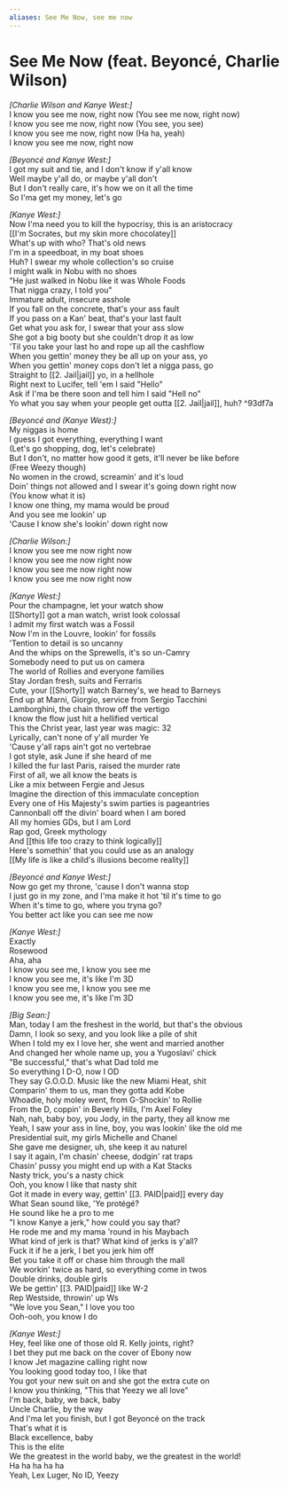 ```yaml
---
aliases: See Me Now, see me now
---
```


# See Me Now (feat. Beyoncé, Charlie Wilson)

_[Charlie Wilson and Kanye West:]_  
I know you see me now, right now (You see me now, right now)  
I know you see me now, right now (You see, you see)  
I know you see me now, right now (Ha ha, yeah)  
I know you see me now, right now  

_[Beyoncé and Kanye West:]_  
I got my suit and tie, and I don't know if y'all know  
Well maybe y'all do, or maybe y'all don't  
But I don't really care, it's how we on it all the time  
So I'ma get my money, let's go  

_[Kanye West:]_  
Now I'ma need you to kill the hypocrisy, this is an aristocracy  
[[I'm Socrates, but my skin more chocolatey]]  
What's up with who? That's old news  
I'm in a speedboat, in my boat shoes  
Huh? I swear my whole collection's so cruise  
I might walk in Nobu with no shoes  
"He just walked in Nobu like it was Whole Foods  
That nigga crazy, I told you"  
Immature adult, insecure asshole  
If you fall on the concrete, that's your ass fault  
If you pass on a Kan' beat, that's your last fault  
Get what you ask for, I swear that your ass slow  
She got a big booty but she couldn't drop it as low  
'Til you take your last ho and rope up all the cashflow  
When you gettin' money they be all up on your ass, yo  
When you gettin' money cops don't let a nigga pass, go  
Straight to [[2. Jail|jail]] yo, in a hellhole  
Right next to Lucifer, tell 'em I said "Hello"  
Ask if I'ma be there soon and tell him I said "Hell no"  
Yo what you say when your people get outta [[2. Jail|jail]], huh?   ^93df7a

_[Beyoncé and (Kanye West):]_  
My niggas is home  
I guess I got everything, everything I want  
(Let's go shopping, dog, let's celebrate)  
But I don't, no matter how good it gets, it'll never be like before  
(Free Weezy though)  
No women in the crowd, screamin' and it's loud  
Doin' things not allowed and I swear it's going down right now  
(You know what it is)  
I know one thing, my mama would be proud  
And you see me lookin' up  
'Cause I know she's lookin' down right now  

_[Charlie Wilson:]_  
I know you see me now right now  
I know you see me now right now  
I know you see me now right now  
I know you see me now right now  

_[Kanye West:]_  
Pour the champagne, let your watch show  
[[Shorty]] got a man watch, wrist look colossal  
I admit my first watch was a Fossil  
Now I'm in the Louvre, lookin' for fossils  
'Tention to detail is so uncanny  
And the whips on the Sprewells, it's so un-Camry  
Somebody need to put us on camera  
The world of Rollies and everyone families  
Stay Jordan fresh, suits and Ferraris  
Cute, your [[Shorty]] watch Barney's, we head to Barneys  
End up at Marni, Giorgio, service from Sergio Tacchini  
Lamborghini, the chain throw off the vertigo  
I know the flow just hit a hellified vertical  
This the Christ year, last year was magic: 32  
Lyrically, can't none of y'all murder Ye  
'Cause y'all raps ain't got no vertebrae  
I got style, ask June if she heard of me  
I killed the fur last Paris, raised the murder rate  
First of all, we all know the beats is  
Like a mix between Fergie and Jesus  
Imagine the direction of this immaculate conception  
Every one of His Majesty's swim parties is pageantries  
Cannonball off the divin' board when I am bored  
All my homies GDs, but I am Lord  
Rap god, Greek mythology  
And [[this life too crazy to think logically]]  
Here's somethin' that you could use as an analogy  
[[My life is like a child's illusions become reality]]  

_[Beyoncé and Kanye West:]_  
Now go get my throne, 'cause I don't wanna stop  
I just go in my zone, and I'ma make it hot 'til it's time to go  
When it's time to go, where you tryna go?  
You better act like you can see me now  

_[Kanye West:]_  
Exactly  
Rosewood  
Aha, aha  
I know you see me, I know you see me  
I know you see me, it's like I'm 3D  
I know you see me, I know you see me  
I know you see me, it's like I'm 3D  

_[Big Sean:]_  
Man, today I am the freshest in the world, but that's the obvious  
Damn, I look so sexy, and you look like a pile of shit  
When I told my ex I love her, she went and married another  
And changed her whole name up, you a Yugoslavi' chick  
"Be successful," that's what Dad told me  
So everything I D-O, now I OD  
They say G.O.O.D. Music like the new Miami Heat, shit  
Comparin' them to us, man they gotta add Kobe  
Whoadie, holy moley went, from G-Shockin' to Rollie  
From the D, coppin' in Beverly Hills, I'm Axel Foley  
Nah, nah, baby boy, you Jody, in the party, they all know me  
Yeah, I saw your ass in line, boy, you was lookin' like the old me  
Presidential suit, my girls Michelle and Chanel  
She gave me designer, uh, she keep it au naturel  
I say it again, I'm chasin' cheese, dodgin' rat traps  
Chasin' pussy you might end up with a Kat Stacks  
Nasty trick, you's a nasty chick  
Ooh, you know I like that nasty shit  
Got it made in every way, gettin' [[3. PAID|paid]] every day  
What Sean sound like, 'Ye protégé?  
He sound like he a pro to me  
"I know Kanye a jerk," how could you say that?  
He rode me and my mama 'round in his Maybach  
What kind of jerk is that? What kind of jerks is y'all?  
Fuck it if he a jerk, I bet you jerk him off  
Bet you take it off or chase him through the mall  
We workin' twice as hard, so everything come in twos  
Double drinks, double girls  
We be gettin' [[3. PAID|paid]] like W-2  
Rep Westside, throwin' up Ws  
"We love you Sean," I love you too  
Ooh-ooh, you know I do  

_[Kanye West:]_  
Hey, feel like one of those old R. Kelly joints, right?  
I bet they put me back on the cover of Ebony now  
I know Jet magazine calling right now  
You looking good today too, I like that  
You got your new suit on and she got the extra cute on  
I know you thinking, "This that Yeezy we all love"  
I'm back, baby, we back, baby  
Uncle Charlie, by the way  
And I'ma let you finish, but I got Beyoncé on the track  
That's what it is  
Black excellence, baby  
This is the elite  
We the greatest in the world baby, we the greatest in the world!  
Ha ha ha ha ha  
Yeah, Lex Luger, No ID, Yeezy
